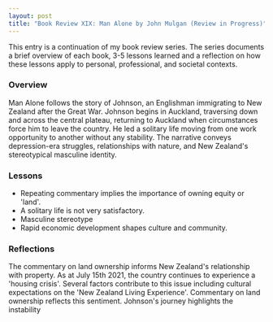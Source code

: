 ```yaml
---
layout: post
title: "Book Review XIX: Man Alone by John Mulgan (Review in Progress)"
---
```


This entry is a continuation of my book review series. 
The series documents a brief overview of each book, 
3-5 lessons learned and a reflection on how these lessons apply to
personal, professional, and societal contexts.

### Overview
Man Alone follows the story of Johnson, an Englishman immigrating to New Zealand after the Great War.
Johnson begins in Auckland, traversing down and across the central plateau, returning to Auckland when circumstances force him to leave the country. He led a solitary life moving from one work opportunity to another without any stability.
The narrative conveys depression-era struggles, relationships with nature, and New Zealand's stereotypical masculine identity.

### Lessons
* Repeating commentary implies the importance of owning equity or 'land'.
* A solitary life is not very satisfactory.
* Masculine stereotype
* Rapid economic development shapes culture and community.

### Reflections
The commentary on land ownership informs New Zealand's relationship with property. 
As at July 15th 2021, the country continues to experience a 'housing crisis'.
Several factors contribute to this issue including cultural expectations on the 'New Zealand Living Experience'.
Commentary on land ownership reflects this sentiment. Johnson's journey highlights the instability
